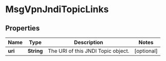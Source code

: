 
# MsgVpnJndiTopicLinks

## Properties
Name | Type | Description | Notes
------------ | ------------- | ------------- | -------------
**uri** | **String** | The URI of this JNDI Topic object. |  [optional]




